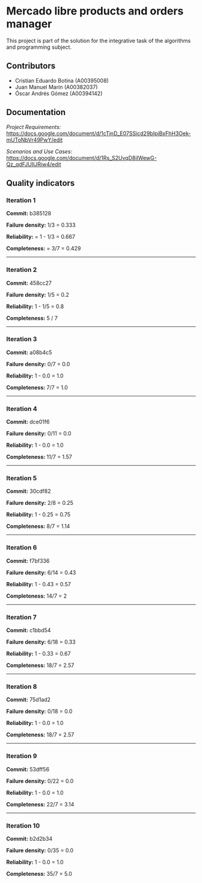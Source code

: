 # Mercado libre products and orders manager

This project is part of the solution for the integrative task of the algorithms
and programming subject.

## __Contributors__

- Cristian Eduardo Botina (A00395008)
- Juan Manuel Marín (A00382037)
- Óscar Andrés Gómez (A00394142)

## Documentation

_*Project Requirements:*_ https://docs.google.com/document/d/1cTjnD_E07SSicd29bIpiBxFhH3Oek-mUToNbVr49PwY/edit

_*Scenarios and Use Cases:*_ https://docs.google.com/document/d/1Rs_S2UvqD8iIWewG-Qz_qdFJUIlJRiw4/edit

## Quality indicators

### Iteration 1

__Commit:__ b385128

__Failure density:__ 1/3 = 0.333

__Reliability:__ = 1 - 1/3 = 0.667

__Completeness:__ = 3/7 = 0.429

---

### __Iteration 2__

__Commit:__ 458cc27

__Failure density:__ 1/5 = 0.2

__Reliability:__ 1 - 1/5 = 0.8

__Completeness:__ 5 / 7

---

### __Iteration 3__

__Commit:__ a08b4c5

__Failure density:__ 0/7 = 0.0

__Reliability:__ 1 - 0.0 = 1.0

__Completeness:__ 7/7 = 1.0

---

### __Iteration 4__

__Commit:__ dce01f6

__Failure density:__ 0/11 = 0.0

__Reliability:__ 1 - 0.0 = 1.0

__Completeness:__ 11/7 = 1.57

---

### __Iteration 5__

__Commit:__ 30cdf82

__Failure density:__ 2/8 = 0.25

__Reliability:__ 1 - 0.25 = 0.75

__Completeness:__ 8/7 = 1.14

---

### __Iteration 6__

__Commit:__ f7bf336

__Failure density:__ 6/14 = 0.43

__Reliability:__ 1 - 0.43 = 0.57

__Completeness:__ 14/7 = 2

---

### __Iteration 7__

__Commit:__ c1bbd54

__Failure density:__ 6/18 = 0.33

__Reliability:__ 1 - 0.33 = 0.67

__Completeness:__ 18/7 = 2.57

---

### __Iteration 8__

__Commit:__ 75d1ad2

__Failure density:__ 0/18 = 0.0

__Reliability:__ 1 - 0.0 = 1.0

__Completeness:__ 18/7 = 2.57

---

### __Iteration 9__

__Commit:__ 53dff56

__Failure density:__ 0/22 = 0.0

__Reliability:__ 1 - 0.0 = 1.0

__Completeness:__ 22/7 = 3.14

---

### __Iteration 10__

__Commit:__ b2d2b34

__Failure density:__ 0/35 = 0.0

__Reliability:__ 1 - 0.0 = 1.0

__Completeness:__ 35/7 = 5.0
